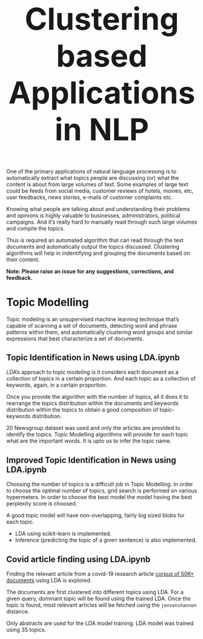 <h1 align="center" style="font-size:80px">
    Clustering based Applications in NLP
</h1>

One of the primary applications of natural language processing is to automatically extract what topics people are discussing (or) what the content is about from large volumes of text. Some examples of large text could be feeds from social media, customer reviews of hotels, movies, etc, user feedbacks, news stories, e-mails of customer complaints etc.

Knowing what people are talking about and understanding their problems and opinions is highly valuable to businesses, administrators, political campaigns. And it’s really hard to manually read through such large volumes and compile the topics.

Thus is required an automated algorithm that can read through the text documents and automatically output the topics discussed. Clustering algorithms will help in indentifying and grouping the documents based on their content.


**Note: Please raise an issue for any suggestions, corrections, and feedback.**

# Topic Modelling

Topic modeling is an unsupervised machine learning technique that’s capable of scanning a set of documents, detecting word and phrase patterns within them, and automatically clustering word groups and similar expressions that best characterize a set of documents.

## Topic Identification in News using LDA.ipynb

LDA’s approach to topic modeling is it considers each document as a collection of topics in a certain proportion. And each topic as a collection of keywords, again, in a certain proportion.

Once you provide the algorithm with the number of topics, all it does it to rearrange the topics distribution within the documents and keywords distribution within the topics to obtain a good composition of topic-keywords distribution.

20 Newsgroup dataset was used and only the articles are provided to identify the topics. Topic Modelling algorithms will provide for each topic what are the important words. It is upto us to infer the topic name.

## Improved Topic Identification in News using LDA.ipynb

Choosing the number of topics is a difficult job in Topic Modelling. In order to choose the optimal number of topics, grid search is performed on various hypermeters. In order to choose the best model the model having the best perplexity score is choosed.

A good topic model will have non-overlapping, fairly big sized blobs for each topic. 

- LDA using scikit-learn is implemented.
- Inference (predicting the topic of a given sentence) is also implemented.

## Covid article finding using LDA.ipynb

Finding the relevant article from a covid-19 research article [corpus of 50K+ documents](https://www.kaggle.com/allen-institute-for-ai/CORD-19-research-challenge) using LDA is explored.

The documents are first clustered into different topics using LDA. For a given query, dominant topic will be found using the trained LDA. Once the topic is found, most relevant articles will be fetched using the `jensenshannon` distance.

Only abstracts are used for the LDA model training. LDA model was trained using 35 topics.